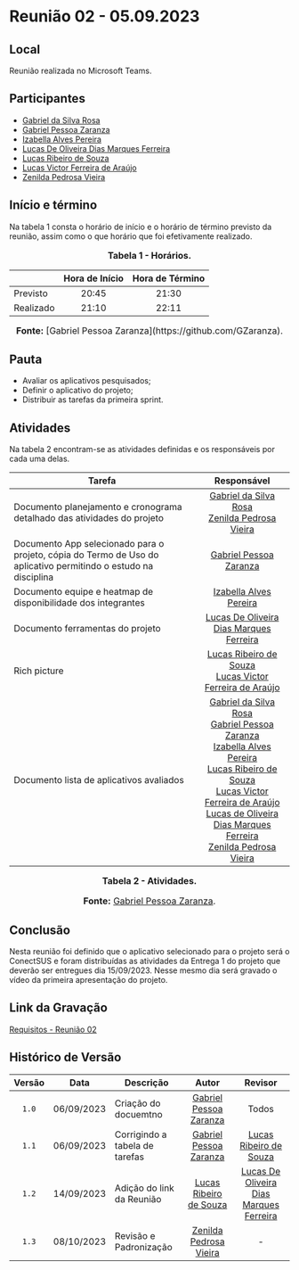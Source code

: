 # Reunião 02 - 05.09.2023

## Local

Reunião realizada no Microsoft Teams.

## Participantes

* [Gabriel da Silva Rosa](https://github.com/gabrielrosa09)
* [Gabriel Pessoa Zaranza](https://github.com/GZaranza)
* [Izabella Alves Pereira](https://github.com/izabellaalves)
* [Lucas De Oliveira Dias Marques Ferreira](https://github.com/LucasOliveiraDiasMarquesFerreira)
* [Lucas Ribeiro de Souza](https://github.com/lucassouzs)
* [Lucas Victor Ferreira de Araújo](https://github.com/Lucas13032003)
* [Zenilda Pedrosa Vieira](https://github.com/zenildavieira)
  
## Início e término

Na tabela 1 consta o horário de início e o horário de término previsto da reunião, assim como o que horário que foi efetivamente realizado.

<div align="center">
<font size="3"><p style="text-align: center"><b>Tabela 1 - Horários.</b></p></font>
</div>

|               | Hora de Início   | Hora de Término   |
| ------------- | :--------------: | :---------------: |
| Previsto      |      20:45       |      21:30        |
| Realizado     |      21:10       |      22:11        |

<div align="center">
<font size="3"><p style="text-align: center"><b>Fonte:</b> [Gabriel Pessoa Zaranza](https://github.com/GZaranza).</p></font>
</div>


## Pauta

* Avaliar os aplicativos pesquisados;
* Definir o aplicativo do projeto;
* Distribuir as tarefas da primeira sprint.

## Atividades

Na tabela 2 encontram-se as atividades definidas e os responsáveis por cada uma delas.

<div align="center">

|Tarefa                                          |Responsável                    |
|------------------------------------------------|:-----------------------------:|
|Documento planejamento e cronograma detalhado das atividades do projeto|[Gabriel da Silva Rosa](https://github.com/gabrielrosa09) <br> [Zenilda Pedrosa Vieira](https://github.com/zenildavieira) |
|Documento App selecionado para o projeto, cópia do Termo de Uso do aplicativo permitindo o estudo na disciplina |[Gabriel Pessoa Zaranza](https://github.com/GZaranza)                 |
|Documento equipe e heatmap de disponibilidade dos integrantes|[Izabella Alves Pereira](https://github.com/izabellaalves)                  |
|Documento ferramentas do projeto|[Lucas De Oliveira Dias Marques Ferreira](https://github.com/LucasOliveiraDiasMarquesFerreira) |
|Rich picture|[Lucas Ribeiro de Souza](https://github.com/lucassouzs) <br> [Lucas Victor Ferreira de Araújo](https://github.com/Lucas13032003)|
|Documento lista de aplicativos avaliados|[Gabriel da Silva Rosa](https://github.com/gabrielrosa09)  <br>  [Gabriel Pessoa Zaranza](https://github.com/GZaranza) <br>  [Izabella Alves Pereira](https://github.com/izabellaalves) <br>  [Lucas Ribeiro de Souza](https://github.com/lucassouzs) <br>  [Lucas Victor Ferreira de Araújo](https://github.com/Lucas13032003) <br> [Lucas de Oliveira Dias Marques Ferreira](https://github.com/LucasOliveiraDiasMarquesFerreira) <br> [Zenilda Pedrosa Vieira](https://github.com/zenildavieira) |

<font size="3"><p style="text-align: center"><b>Tabela 2 - Atividades.</b></p></font>
<font size="3"><p style="text-align: center"><b>Fonte:</b> [Gabriel Pessoa Zaranza](https://github.com/GZaranza).</p></font>

</div>

## Conclusão

Nesta reunião foi definido que o aplicativo selecionado para o projeto será o ConectSUS e foram distribuídas as atividades da Entrega 1 do projeto que deverão ser entregues dia 15/09/2023. Nesse mesmo dia será gravado o vídeo da primeira apresentação do projeto.

## Link da Gravação

[Requisitos - Reunião 02](https://youtu.be/o_ZmxJCo8qo)

## Histórico de Versão

|Versão|Data|Descrição|Autor|Revisor|
|:----:|----|---------|:-----:|:-------:|
|`1.0`|06/09/2023|Criação do docuemtno|[Gabriel Pessoa Zaranza](https://github.com/GZaranza)|Todos|
|`1.1`|06/09/2023|Corrigindo a tabela de tarefas|[Gabriel Pessoa Zaranza](https://github.com/GZaranza)|[Lucas Ribeiro de Souza](https://github.com/lucassouzs)|
|`1.2`|14/09/2023|Adição do link da Reunião|[Lucas Ribeiro de Souza](https://github.com/lucassouzs)|[Lucas De Oliveira Dias Marques Ferreira](https://github.com/LucasOliveiraDiasMarquesFerreira)|
|`1.3`|08/10/2023| Revisão e Padronização | [Zenilda Pedrosa Vieira](https://github.com/zenildavieira) | - |
